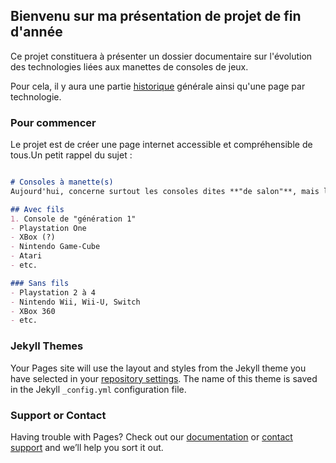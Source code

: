 ## Bienvenu sur ma présentation de projet de fin d'année

Ce projet constituera à présenter un dossier documentaire sur l'évolution des technologies liées aux manettes de consoles de jeux.

Pour cela, il y aura une partie [historique](https://) générale ainsi qu'une page par technologie.

### Pour commencer

Le projet est de créer une page internet accessible et compréhensible de tous.Un petit rappel du sujet :

```markdown

# Consoles à manette(s)
Aujourd'hui, concerne surtout les consoles dites **"de salon"**, mais les manettes peuvent être greffé sur d'autres supports comme les ordinateurs ou utilisées dans le _"serious gaming"_ avec les simulateurs de vol pour les pilotes d'avion. Touitefois, la grande nouveauté, c'est une manette pour les consoles **"portables"** : Il y avait déjà eut quelques prémisses avec la Nintendo DS et les accessoires notamment Pokemon qui permettait de compter les pas, d'attraper des pokemons à l'extérieur, etc. Cepandant, aujourd'hui la Switch, console Nintendo **hybride** (entre console de salon et console portable) à des manettes utilisables même lors d'une utilisation portative.

## Avec fils
1. Console de "génération 1"
- Playstation One
- XBox (?)
- Nintendo Game-Cube
- Atari
- etc.

### Sans fils
- Playstation 2 à 4
- Nintendo Wii, Wii-U, Switch
- XBox 360
- etc.

```

### Jekyll Themes

Your Pages site will use the layout and styles from the Jekyll theme you have selected in your [repository settings](https://github.com/Arrunae/aori/settings). The name of this theme is saved in the Jekyll `_config.yml` configuration file.

### Support or Contact

Having trouble with Pages? Check out our [documentation](https://help.github.com/categories/github-pages-basics/) or [contact support](https://github.com/contact) and we’ll help you sort it out.
